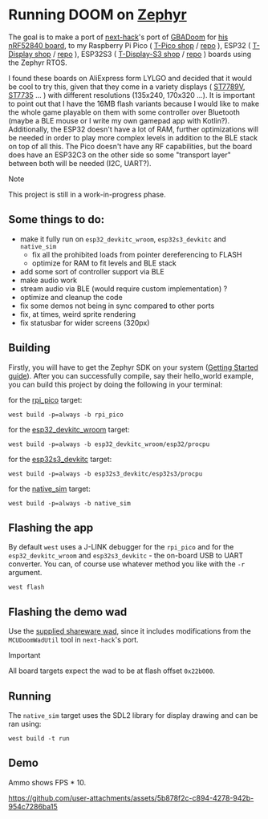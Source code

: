 # Running DOOM on [Zephyr](https://zephyrproject.org/)

The goal is to make a port of [next-hack](https://github.com/next-hack/nRF52840Doom)'s port of [GBADoom](https://github.com/doomhack/GBADoom) for 
[his nRF52840 board](https://next-hack.com/index.php/2021/11/13/porting-doom-to-an-nrf52840-based-usb-bluetooth-le-dongle), to my
Raspberry Pi Pico 
(
	[T-Pico shop](https://lilygo.cc/en-bg/products/t-pico?variant=42295946641589) /
	[repo](https://github.com/Xinyuan-LilyGO/T-PicoC3)
),
ESP32 
(
	[T-Display shop](https://lilygo.cc/en-bg/products/lilygo%C2%AE-ttgo-t-display-1-14-inch-lcd-esp32-control-board) /
	[repo](https://github.com/Xinyuan-LilyGO/TTGO-T-Display)
),
ESP32S3
(
	[T-Display-S3 shop](https://lilygo.cc/products/t-display-s3?variant=42284559827125) /
	[repo](https://github.com/Xinyuan-LilyGO/T-Display-S3)
)
boards using the Zephyr RTOS. 

I found these boards on AliExpress form LYLGO and decided that it would be cool to try this, 
given that they come in a variety displays 
(
	[ST7789V](https://newhavendisplay.com/content/datasheets/ST7789V.pdf),
	[ST7735](https://www.displayfuture.com/Display/datasheet/controller/ST7735.pdf)
	...
)
with different resolutions (135x240, 170x320 ...).
It is important to 
point out that I have the 16MB flash variants because I would like to make the whole game playable on 
them with some controller over Bluetooth (maybe a BLE mouse or I write my own gamepad app with Kotlin?). 
Additionally, the ESP32 doesn't have a lot of RAM, further optimizations will be needed in order to 
play more complex levels in addition to the BLE stack on top of all this. The Pico doesn't have any RF
capabilities, but the board does have an ESP32C3 on the other side so some "transport layer" between both
will be needed (I2C, UART?).

> [!NOTE]
> This project is still in a work-in-progress phase.

## Some things to do:
- make it fully run on `esp32_devkitc_wroom`, `esp32s3_devkitc` and `native_sim`
	- fix all the prohibited loads from pointer dereferencing to FLASH
	- optimize for RAM to fit levels and BLE stack
- add some sort of controller support via BLE
- make audio work
- stream audio via BLE (would require custom implementation) ?
- optimize and cleanup the code
- fix some demos not being in sync compared to other ports
- fix, at times, weird sprite rendering
- fix statusbar for wider screens (320px)

## Building

Firstly, you will have to get the Zephyr SDK on your system 
([Getting Started guide](https://docs.zephyrproject.org/latest/develop/getting_started/index.html)).
After you can successfully compile, say their hello_world example, you can build this project by doing the following in your terminal:


for the [rpi_pico](https://docs.zephyrproject.org/latest/boards/raspberrypi/rpi_pico/doc/index.html) target:
```
west build -p=always -b rpi_pico
```

for the [esp32_devkitc_wroom](https://docs.zephyrproject.org/latest/boards/espressif/esp32_devkitc_wroom/doc/index.html) target:
```
west build -p=always -b esp32_devkitc_wroom/esp32/procpu
```

for the [esp32s3_devkitc](https://docs.zephyrproject.org/latest/boards/espressif/esp32s3_devkitc/doc/index.html) target:
```
west build -p=always -b esp32s3_devkitc/esp32s3/procpu
```

for the [native_sim](https://docs.zephyrproject.org/latest/boards/native/native_sim/doc/index.html) target:
```
west build -p=always -b native_sim
```

## Flashing the app

By default `west` uses a J-LINK debugger for the `rpi_pico` and for the `esp32_devkitc_wroom` and `esp32s3_devkitc` - the on-board USB to UART converter. You can, of course use whatever method you like with the `-r` argument.
```
west flash
```

## Flashing the demo wad

Use the [supplied shareware wad](wad/doom1_shareware.wad), since it includes modifications from the `MCUDoomWadUtil` 
tool in `next-hack`'s port. 

> [!IMPORTANT]
> All board targets expect the wad to be at flash offset `0x22b000`.

## Running

The `native_sim` target uses the SDL2 library for display drawing and can be ran using:
```
west build -t run
```

## Demo

Ammo shows FPS * 10.

https://github.com/user-attachments/assets/5b878f2c-c894-4278-942b-954c7286ba15
